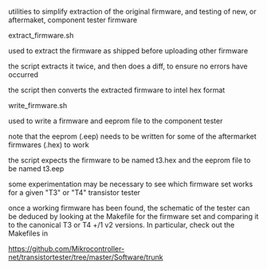 utilities to simplify extraction of the original firmware, and testing of new, or aftermaket, component tester firmware 

extract_firmware.sh 

used to extract the firmware as shipped before uploading other firmware

the script extracts it twice, and then does a diff, to ensure no errors have occurred

the script then converts the extracted firmware to intel hex format

write_firmware.sh

used to write a firmware and eeprom file to the component tester

note that the eeprom (.eep) needs to be written for some of the aftermarket firmwares (.hex) to work

the script expects the firmware to be named t3.hex and the eeprom file to be named t3.eep

some experimentation may be necessary to see which firmware set works for a given "T3" or "T4" transistor tester

once a working firmware has been found, the schematic of the tester can be deduced by looking at the Makefile for the firmware set and comparing it to the canonical T3 or T4 +/1 v2 versions. In particular, check out the Makefiles in

https://github.com/Mikrocontroller-net/transistortester/tree/master/Software/trunk


